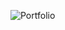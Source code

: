 ![Portfolio](https://github.com/Ravi-710/profile/assets/98272814/caebebcf-e6ef-41d4-87d8-a77b51f7f9d9)
